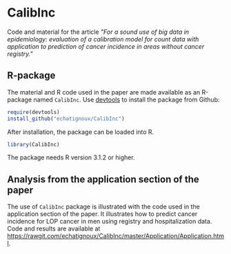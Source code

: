 CalibInc
========

Code and material for the article *"For a sound use of big data in epidemiology: evaluation of a calibration model for count data with application to prediction of cancer incidence in areas without cancer registry."*

R-package
---------

The material and R code used in the paper are made available as an R-package named `CalibInc`. Use [devtools](https://github.com/hadley/devtools) to install the package from Github:

``` r
require(devtools)
install_github("echatignoux/CalibInc")
```

After installation, the package can be loaded into R.

``` r
library(CalibInc)
```

The package needs R version 3.1.2 or higher.

Analysis from the application section of the paper
--------------------------------------------------

The use of `CalibInc` package is illustrated with the code used in the
application section of the paper. It illustrates how to predict cancer
incidence for LOP cancer in men using registry and hospitalization
data. Code and results are available at
<https://rawgit.com/echatignoux/CalibInc/master/Application/Application.html>.
